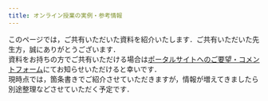 ```yaml
---
title: オンライン授業の実例・参考情報
---
```

このページでは，ご共有いただいた資料を紹介いたします．ご共有いただいた先生方，誠にありがとうございます．  
資料をお持ちの方でご共有いただける場合は[ポータルサイトへのご要望・コメントフォーム](https://forms.gle/hsyvqzsYpCCvEQRo9)にてお知らせいただけると幸いです．  
現時点では，箇条書きでご紹介させていただきますが，情報が増えてきましたら別途整理などさせていただく予定です．

<!--
* [Google meetを使ったグループワーク型授業](resources/Google meetを使ったグループワーク型授業.pdf) 工学系研究科 機械工学専攻 准教授 柳澤秀吉 先生
* []
* 

-->

